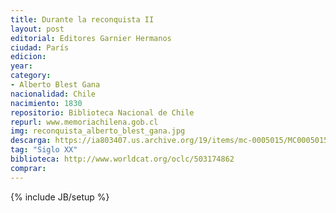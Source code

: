 ```yaml
---
title: Durante la reconquista II
layout: post
editorial: Editores Garnier Hermanos
ciudad: París
edicion: 
year: 
category:
- Alberto Blest Gana
nacionalidad: Chile
nacimiento: 1830
repositorio: Biblioteca Nacional de Chile
repurl: www.memoriachilena.gob.cl
img: reconquista_alberto_blest_gana.jpg
descarga: https://ia803407.us.archive.org/19/items/mc-0005015/MC0005015.pdf
tag: "Siglo XX"
biblioteca: http://www.worldcat.org/oclc/503174862
comprar: 
---
```

{% include JB/setup %}
